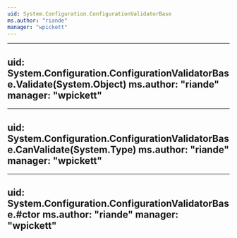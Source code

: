 ```yaml
---
uid: System.Configuration.ConfigurationValidatorBase
ms.author: "riande"
manager: "wpickett"
---
```


---
uid: System.Configuration.ConfigurationValidatorBase.Validate(System.Object)
ms.author: "riande"
manager: "wpickett"
---

---
uid: System.Configuration.ConfigurationValidatorBase.CanValidate(System.Type)
ms.author: "riande"
manager: "wpickett"
---

---
uid: System.Configuration.ConfigurationValidatorBase.#ctor
ms.author: "riande"
manager: "wpickett"
---
